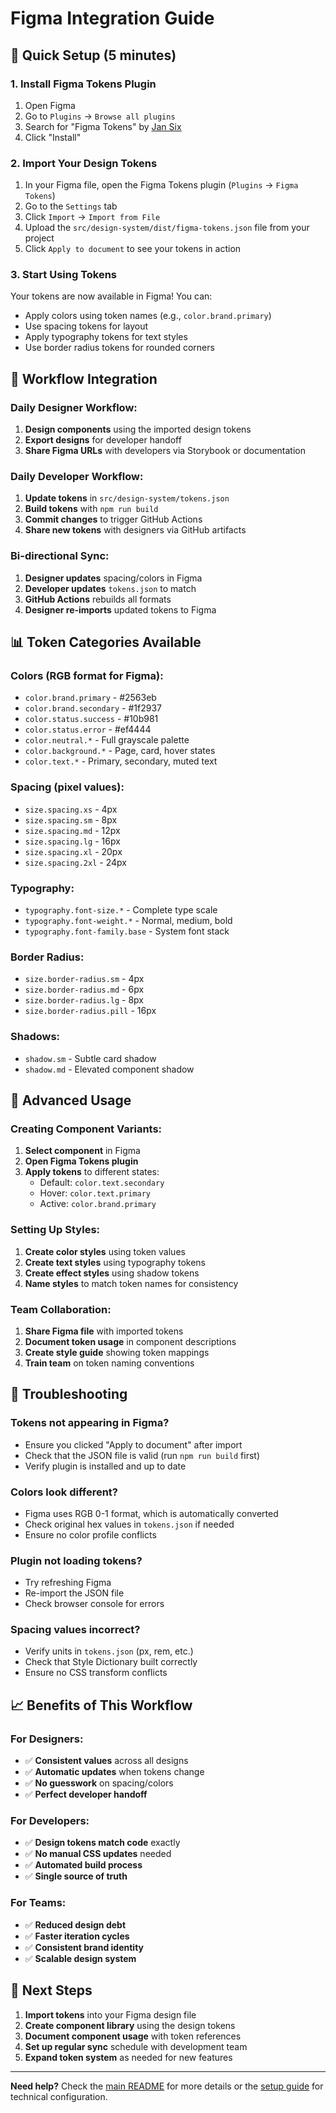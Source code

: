# Figma Integration Guide

## 🚀 Quick Setup (5 minutes)

### 1. Install Figma Tokens Plugin

1. Open Figma
2. Go to `Plugins` → `Browse all plugins`
3. Search for "Figma Tokens" by [Jan Six](https://www.figma.com/community/plugin/843461159747178946)
4. Click "Install"

### 2. Import Your Design Tokens

1. In your Figma file, open the Figma Tokens plugin (`Plugins` → `Figma Tokens`)
2. Go to the `Settings` tab
3. Click `Import` → `Import from File`
4. Upload the `src/design-system/dist/figma-tokens.json` file from your project
5. Click `Apply to document` to see your tokens in action

### 3. Start Using Tokens

Your tokens are now available in Figma! You can:

- Apply colors using token names (e.g., `color.brand.primary`)
- Use spacing tokens for layout
- Apply typography tokens for text styles
- Use border radius tokens for rounded corners

## 🔄 Workflow Integration

### Daily Designer Workflow:

1. **Design components** using the imported design tokens
2. **Export designs** for developer handoff
3. **Share Figma URLs** with developers via Storybook or documentation

### Daily Developer Workflow:

1. **Update tokens** in `src/design-system/tokens.json`
2. **Build tokens** with `npm run build`
3. **Commit changes** to trigger GitHub Actions
4. **Share new tokens** with designers via GitHub artifacts

### Bi-directional Sync:

1. **Designer updates** spacing/colors in Figma
2. **Developer updates** `tokens.json` to match
3. **GitHub Actions** rebuilds all formats
4. **Designer re-imports** updated tokens to Figma

## 📊 Token Categories Available

### Colors (RGB format for Figma):

- `color.brand.primary` - #2563eb
- `color.brand.secondary` - #1f2937
- `color.status.success` - #10b981
- `color.status.error` - #ef4444
- `color.neutral.*` - Full grayscale palette
- `color.background.*` - Page, card, hover states
- `color.text.*` - Primary, secondary, muted text

### Spacing (pixel values):

- `size.spacing.xs` - 4px
- `size.spacing.sm` - 8px
- `size.spacing.md` - 12px
- `size.spacing.lg` - 16px
- `size.spacing.xl` - 20px
- `size.spacing.2xl` - 24px

### Typography:

- `typography.font-size.*` - Complete type scale
- `typography.font-weight.*` - Normal, medium, bold
- `typography.font-family.base` - System font stack

### Border Radius:

- `size.border-radius.sm` - 4px
- `size.border-radius.md` - 6px
- `size.border-radius.lg` - 8px
- `size.border-radius.pill` - 16px

### Shadows:

- `shadow.sm` - Subtle card shadow
- `shadow.md` - Elevated component shadow

## 🔧 Advanced Usage

### Creating Component Variants:

1. **Select component** in Figma
2. **Open Figma Tokens plugin**
3. **Apply tokens** to different states:
   - Default: `color.text.secondary`
   - Hover: `color.text.primary`
   - Active: `color.brand.primary`

### Setting Up Styles:

1. **Create color styles** using token values
2. **Create text styles** using typography tokens
3. **Create effect styles** using shadow tokens
4. **Name styles** to match token names for consistency

### Team Collaboration:

1. **Share Figma file** with imported tokens
2. **Document token usage** in component descriptions
3. **Create style guide** showing token mappings
4. **Train team** on token naming conventions

## 🚨 Troubleshooting

### Tokens not appearing in Figma?

- Ensure you clicked "Apply to document" after import
- Check that the JSON file is valid (run `npm run build` first)
- Verify plugin is installed and up to date

### Colors look different?

- Figma uses RGB 0-1 format, which is automatically converted
- Check original hex values in `tokens.json` if needed
- Ensure no color profile conflicts

### Plugin not loading tokens?

- Try refreshing Figma
- Re-import the JSON file
- Check browser console for errors

### Spacing values incorrect?

- Verify units in `tokens.json` (px, rem, etc.)
- Check that Style Dictionary built correctly
- Ensure no CSS transform conflicts

## 📈 Benefits of This Workflow

### For Designers:

- ✅ **Consistent values** across all designs
- ✅ **Automatic updates** when tokens change
- ✅ **No guesswork** on spacing/colors
- ✅ **Perfect developer handoff**

### For Developers:

- ✅ **Design tokens match code** exactly
- ✅ **No manual CSS updates** needed
- ✅ **Automated build process**
- ✅ **Single source of truth**

### For Teams:

- ✅ **Reduced design debt**
- ✅ **Faster iteration cycles**
- ✅ **Consistent brand identity**
- ✅ **Scalable design system**

## 🎯 Next Steps

1. **Import tokens** into your Figma design file
2. **Create component library** using the design tokens
3. **Document component usage** with token references
4. **Set up regular sync** schedule with development team
5. **Expand token system** as needed for new features

---

**Need help?** Check the [main README](./README.md) for more details or the [setup guide](./SETUP.md) for technical configuration.
